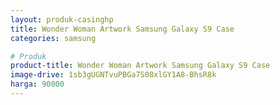 ```yaml
---
layout: produk-casinghp
title: Wonder Woman Artwork Samsung Galaxy S9 Case
categories: samsung

# Produk
product-title: Wonder Woman Artwork Samsung Galaxy S9 Case
image-drive: 1sb3gUGNTvuPBGa7S08xlGY1A8-BhsR8k
harga: 90000
---
```

